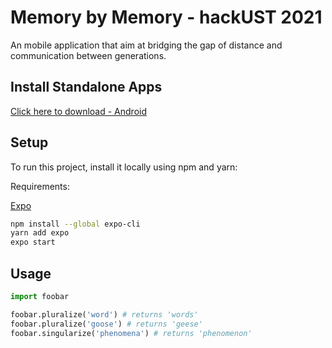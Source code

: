 # Memory by Memory - hackUST 2021

An mobile application that aim at bridging the gap of distance and communication between generations.


## Install Standalone Apps
[Click here to download - Android](download/Memory%20by%20Memory%20-%20Prebuilt.apk)
## Setup
To run this project, install it locally using npm and yarn:

Requirements:

[Expo](https://docs.expo.io/get-started/installation/)

```bash
npm install --global expo-cli
yarn add expo
expo start
```

## Usage

```python
import foobar

foobar.pluralize('word') # returns 'words'
foobar.pluralize('goose') # returns 'geese'
foobar.singularize('phenomena') # returns 'phenomenon'
